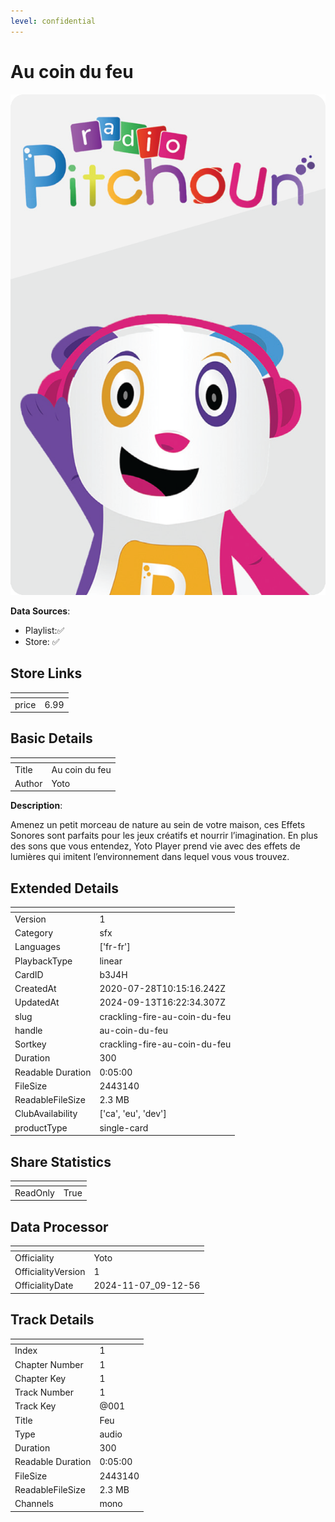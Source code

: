 ```yaml
---
level: confidential
---
```

# Au coin du feu

![card_[b3J4H].png](../../img/cards/card_[b3J4H].png)

**Data Sources**: 

- Playlist:✅
- Store: ✅


## Store Links

| <!-- --> | <!-- --> |
| - | - |
| price | 6.99 |


## Basic Details

| <!-- --> | <!-- --> |
| - | - |
| Title | Au coin du feu |
| Author | Yoto |

**Description**:

Amenez un petit morceau de nature au sein de votre maison, ces Effets Sonores sont parfaits pour les jeux créatifs et nourrir l’imagination. En plus des sons que vous entendez, Yoto Player prend vie avec des effets de lumières qui imitent l’environnement dans lequel vous vous trouvez.


## Extended Details

| <!-- --> | <!-- --> |
| - | - |
| Version | 1 |
| Category | sfx |
| Languages | ['fr-fr'] |
| PlaybackType | linear |
| CardID | b3J4H |
| CreatedAt | 2020-07-28T10:15:16.242Z |
| UpdatedAt | 2024-09-13T16:22:34.307Z |
| slug | crackling-fire-au-coin-du-feu |
| handle | au-coin-du-feu |
| Sortkey | crackling-fire-au-coin-du-feu |
| Duration | 300 |
| Readable Duration | 0:05:00 |
| FileSize | 2443140 |
| ReadableFileSize | 2.3 MB |
| ClubAvailability | ['ca', 'eu', 'dev'] |
| productType | single-card |


## Share Statistics

| <!-- --> | <!-- --> |
| - | - |
| ReadOnly | True |


## Data Processor

| <!-- --> | <!-- --> |
| - | - |
| Officiality | Yoto
| OfficialityVersion | 1
| OfficialityDate | 2024-11-07_09-12-56


## Track Details

| <!-- --> | <!-- --> |
| - | - |
| Index | 1 |
| Chapter Number | 1 |
| Chapter Key | 1 |
| Track Number | 1 |
| Track Key | @001 |
| Title | Feu |
| Type | audio |
| Duration | 300 |
| Readable Duration | 0:05:00 |
| FileSize | 2443140 |
| ReadableFileSize | 2.3 MB |
| Channels | mono |

